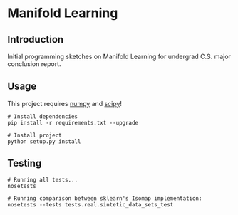 # Manifold Learning
## Introduction
Initial programming sketches on Manifold Learning for undergrad C.S. major conclusion report.

## Usage
This project requires [numpy](www.numpy.org) and [scipy](www.scipy.org)!

```shell
# Install dependencies
pip install -r requirements.txt --upgrade

# Install project
python setup.py install
```

## Testing
```shell
# Running all tests...
nosetests

# Running comparison between sklearn's Isomap implementation:
nosetests --tests tests.real.sintetic_data_sets_test
```
